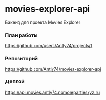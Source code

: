 # movies-explorer-api
Бэкенд для проекта Movies Explorer

### План работы
https://github.com/users/Antly74/projects/1

### Репозиторий
https://github.com/Antly74/movies-explorer-api

### Деплой
https://api.movies.antly74.nomorepartiesxyz.ru
